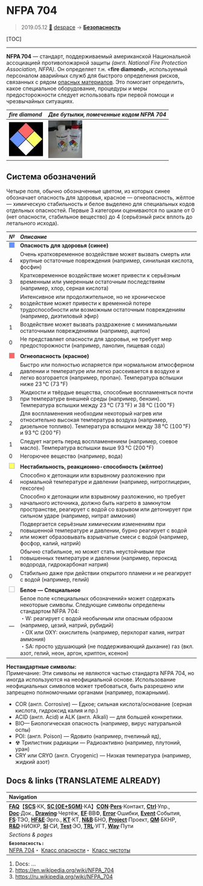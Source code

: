 # NFPA 704
> 2019.05.12 [🚀](../index/index.md) [despace](index.md) → **[Безопасность](qm.md)**

[TOC]

---

**NFPA 704** — стандарт, поддерживаемый американской Национальной ассоциацией противопожарной защиты *(англ. National Fire Protection Association, NFPA)*. Он определяет т.н. «**fire diamond**», используемый персоналом аварийных служб для быстрого определения рисков, связанных с рядом [опасных материалов](qm.md). Это помогает определить, какое специальное оборудование, процедуры и меры предосторожности следует использовать при первой помощи и чрезвычайных ситуациях.

|*fire diamond*|*Две бутылки, помеченные кодом NFPA 704*|
|:--|:--|
|[![](f/safety/nfpa_704_thumb.webp)](f/safety/nfpa_704.webp)|[![](f/safety/nalgene_bottles_thumb.webp)](f/safety/nalgene_bottles.webp)|



## Система обозначений
Четыре поля, обычно обозначенные цветом, из которых синее обозначает опасность для здоровья, красное — огнеопасность, жёлтое — химическую стабильность и белое выделено для специальных кодов отдельных опасностей. Первые 3 категории оцениваются по шкале от 0 (нет опасности, стабильное вещество) до 4 (серьёзный риск вплоть до летального исхода).

|*№*|*Описание*|
|:--|:--|
|![](f/safety/nfpa_704_blue.webp)|**Опасность для здоровья (синее)**|
|4|Очень кратковременное воздействие может вызвать смерть или крупные остаточные повреждения (например, синильная кислота, фосфин)|
|3|Кратковременное воздействие может привести к серьёзным временным или умеренным остаточным последствиям (например, хлор, серная кислота)|
|2|Интенсивное или продолжительное, но не хроническое воздействие может привести к временной потере трудоспособности или возможным остаточным повреждениям (например, диэтиловый эфир)|
|1|Воздействие может вызвать раздражение с минимальными остаточными повреждениями (например, ацетон)|
|0|Не представляет опасности для здоровья, не требует мер предосторожности (например, ланолин, пищевая сода)|
| | |
|![](f/safety/nfpa_704_red.webp)|**Огнеопасность (красное)**|
|4|Быстро или полностью испаряется при нормальном атмосферном давлении и температуре или легко рассеивается в воздухе и легко возгорается (например, пропан). Температура вспышки ниже 23 ℃ (73 ℉)|
|3|Жидкости и твёрдые вещества, способные воспламеняться почти при температуре внешней среды (например, бензин). Температура вспышки между 23 ℃ (73 ℉) и 38 ℃ (100 ℉)|
|2|Для воспламенения необходим некоторый нагрев или относительно высокая температура воздуха (например, дизельное топливо). Температура вспышки между 38 ℃ (100 ℉) и 93 ℃ (200 ℉)|
|1|Следует нагреть перед воспламенением (например, соевое масло). Температура вспышки выше 93 ℃ (200 ℉)|
|0|Негорючее вещество (например, вода)|
| | |
|![](f/safety/nfpa_704_yellow.webp)|**Нестабильность, реакционно-способность (жёлтое)**|
|4|Способно к детонации или взрывному разложению при нормальной температуре и давлении (например, нитроглицерин, гексоген)|
|3|Способно к детонации или взрывному разложению, но требует начального источника, должно быть нагрето в замкнутом пространстве, реагирует с водой со взрывом или детонирует при сильном ударе (например, нитрат аммония)|
|2|Подвергается серьёзным химическим изменениям при повышенной температуре и давлении, бурно реагирует с водой или может образовывать взрывчатые смеси с водой (например, фосфор, калий, натрий)|
|1|Обычно стабильное, но может стать неустойчивым при повышенных температуре и давлении (например, пероксид водорода, гидрокарбонат натрия)|
|0|Стабильно даже при действии открытого пламени и не реагирует с водой (например, гелий)|
| | |
|![](f/safety/nfpa_704_white.webp)|**Белое — Специальное**|
|—|Белое поле «специальных обозначений» может содержать некоторые символы. Следующие символы определены стандартом NFPA 704:<br> ・W: реагирует с водой необычным или опасным образом (например, цезий, натрий, рубидий)<br> ・OX или OXY: окислитель (например, перхлорат калия, нитрат аммония)<br> ・SA: просто удушающий (не поддерживающий дыхание) газ (вкл. азот, гелий, неон, аргон, криптон, ксенон)|

**Нестандартные символы:**  
Примечание: Эти символы не являются частью стандарта NFPA 704, но иногда используются на неофициальной основе. Использование неофициальных символов может требоваться, быть разрешено или запрещено полномочными органами (например, пожарными).

   - COR (англ. Corrosive) — Едкое; сильная кислота/основание (серная кислота, гидроксид калия и пр.)
   - ACID (англ. Acid) и ALK (англ. Alkali) — для большей конкретики.
   - BIO— Биологическая опасность (например, вирус натуральной оспы)
   - POI: (англ. Poison) — Ядовито (например, пчелиный яд),
   - ☢ Трилистник радиации — Радиоактивно (например, плутоний, уран)
   - CRY или CRYO (англ. Cryogenic) — Низкая температура (например, жидкий азот)



## Docs & links (TRANSLATEME ALREADY)
|Navigation|
|:--|
|**[FAQ](faq.md)**【**[SCS](scs.md)**·КК, **[SC (OE+SGM)](sc.md)**·КА】**[CON](contact.md)·[Pers](person.md)**·Контакт, **[Ctrl](control.md)**·Упр., **[Doc](doc.md)**·Док., **[Drawing](drawing.md)**·Чертёж, **[EF](ef.md)**·ВВФ, **[Error](error.md)**·Ошибки, **[Event](event.md)**·События, **[FS](fs.md)**·ТЭО, **[HF&E](hfe.md)**·Эрго., **[KT](kt.md)**·КТ, **[N&B](nnb.md)**·БНО, **[Project](project.md)**·Проект, **[QM](qm.md)**·БКНР, **[R&D](rnd.md)**·НИОКР, **[SI](si.md)**·СИ, **[Test](test.md)**·ЭО, **[TRL](trl.md)**·УГТ, **[Way](way.md)**·Пути|
|*Sections & pages*|
|**`Безопасность:`**<br> [NFPA 704](nfpa_704.md)・ [Класс опасности](danger_goods.md)・ [Класс чистоты](clean_lvl.md)|

   1. Docs: …
   1. <https://en.wikipedia.org/wiki/NFPA_704>
   1. <https://ru.wikipedia.org/wiki/NFPA_704>

